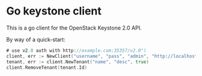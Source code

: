 Go keystone client
==================

This is a go client for the OpenStack Keystone 2.0 API.

By way of a quick-start:

```go
# use v2.0 auth with http://example.com:35357/v2.0")
client, err := NewClient("username", "pass", "admin", "http://localhost:4444")
tenant, err := client.NewTenant("name", "desc", true)
client.RemoveTenant(tenant.Id)
```
